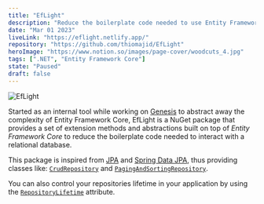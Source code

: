 ```yaml
---
title: "EfLight"
description: "Reduce the boilerplate code needed to use Entity Framework Core"
date: "Mar 01 2023"
liveLink: "https://eflight.netlify.app/"
repository: "https://github.com/thiomajid/EfLight"
heroImage: "https://www.notion.so/images/page-cover/woodcuts_4.jpg"
tags: [".NET", "Entity Framework Core"]
state: "Paused"
draft: false
---
```


![EfLight](https://www.notion.so/images/page-cover/woodcuts_4.jpg)

Started as an internal tool while working on [Genesis](/projects/genesis) to abstract away the complexity of Entity Framework Core, EfLight is a NuGet package that provides a set of extension methods and abstractions built on top of _Entity Framework Core_ to reduce the boilerplate code needed to interact with a relational database.

This package is inspired from [JPA](https://en.wikipedia.org/wiki/Java_Persistence_API) and [Spring Data JPA](https://spring.io/projects/spring-data-jpa), thus providing classes like: [`CrudRepository`](https://eflight.netlify.app/api/repositories/crud-repository) and [`PagingAndSortingRepository`](https://eflight.netlify.app/api/repositories/paging-repository).

You can also control your repositories lifetime in your application by using the [`RepositoryLifetime`](https://eflight.netlify.app/api/attributes/repository-lifetime) attribute.

